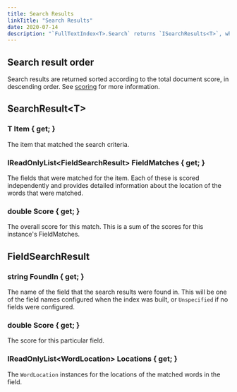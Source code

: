 ```yaml
---
title: Search Results
linkTitle: "Search Results"
date: 2020-07-14
description: "`FullTextIndex<T>.Search` returns `ISearchResults<T>`, which implements `IEnumerable<SearchResult<T>>` and provides other utilities for processing the matched search locations further."
---
```


## Search result order

Search results are returned sorted according to the total document score, in descending order. See [scoring](./scoring) for more information.

## SearchResult&lt;T&gt;

### T Item { get; }

The item that matched the search criteria.

### IReadOnlyList&lt;FieldSearchResult&gt; FieldMatches { get; }

The fields that were matched for the item. Each of these is scored independently and provides detailed information
about the location of the words that were matched.

### double Score { get; }

The overall score for this match. This is a sum of the scores for this instance's FieldMatches.

## FieldSearchResult

### string FoundIn { get; }

The name of the field that the search results were found in. This will be one of the field names configured when the index was built, or `Unspecified` if no fields were configured.

### double Score { get; }

The score for this particular field.

### IReadOnlyList&lt;WordLocation&gt; Locations { get; }

The `WordLocation` instances for the locations of the matched words in the field.
